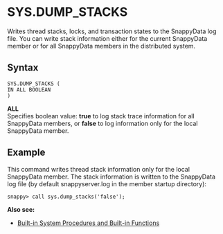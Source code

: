 # SYS.DUMP_STACKS

Writes thread stacks, locks, and transaction states to the SnappyData log file. You can write stack information either for the current SnappyData member or for all SnappyData members in the distributed system.

<!--See also [print-stacks](../command_line_utilities/store-print-stacks.md) for information about writing thread stacks to standard out or to a specified file.--->

## Syntax

```pre
SYS.DUMP_STACKS (
IN ALL BOOLEAN
)
```

**ALL**   
Specifies boolean value: **true** to log stack trace information for all SnappyData members, or **false** to log information only for the local SnappyData member.

## Example

This command writes thread stack information only for the local SnappyData member. The stack information is written to the SnappyData log file (by default snappyserver.log in the member startup directory):

```pre
snappy> call sys.dump_stacks('false');
```

**Also see:**

*	[Built-in System Procedures and Built-in Functions](index.md)